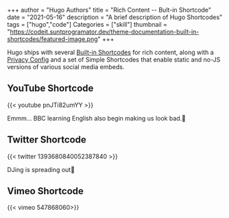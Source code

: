 +++
author = "Hugo Authors"
title = "Rich Content -- Bult-in Shortcode"
date = "2021-05-16"
description = "A brief description of Hugo Shortcodes"
tags = ["hugo","code"]
Categories = ["skill"]
thumbnail = "https://codeit.suntprogramator.dev/theme-documentation-built-in-shortcodes/featured-image.png"
+++

Hugo ships with several [Built-in Shortcodes](https://gohugo.io/content-management/shortcodes/#use-hugos-built-in-shortcodes) for rich content, along with a [Privacy Config](https://gohugo.io/about/hugo-and-gdpr/) and a set of Simple Shortcodes that enable static and no-JS versions of various social media embeds.
<!--more-->


## YouTube  Shortcode

{{< youtube pnJTi82umYY >}}

Emmm... BBC learning English also begin making us look bad.🙁



## Twitter Shortcode
{{< twitter 1393680840052387840 >}}

DJing is spreading out🤷



## Vimeo Shortcode

{{< vimeo 547868060>}}
